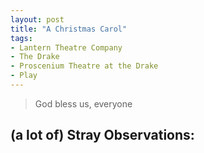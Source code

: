 ```yaml
---
layout: post
title: "A Christmas Carol"
tags:
- Lantern Theatre Company
- The Drake
- Proscenium Theatre at the Drake
- Play
---
```

> God bless us, everyone

## (a lot of) Stray Observations:
